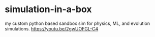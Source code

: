 # simulation-in-a-box
my custom python based sandbox sim for physics, ML, and evolution simulations.
https://youtu.be/2gwUOFGL-C4
